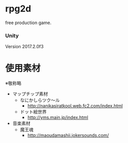 # rpg2d
free production game.

### Unity
Version 2017.2.0f3

# 使用素材  
※敬称略  
- マップチップ素材  
  - なにかしらツク～ル  
    - http://nanikasiratkool.web.fc2.com/index.html  
  - ドット絵世界  
    - http://yms.main.jp/index.html  
- 音楽素材  
  - 魔王魂  
    - http://maoudamashii.jokersounds.com/  

